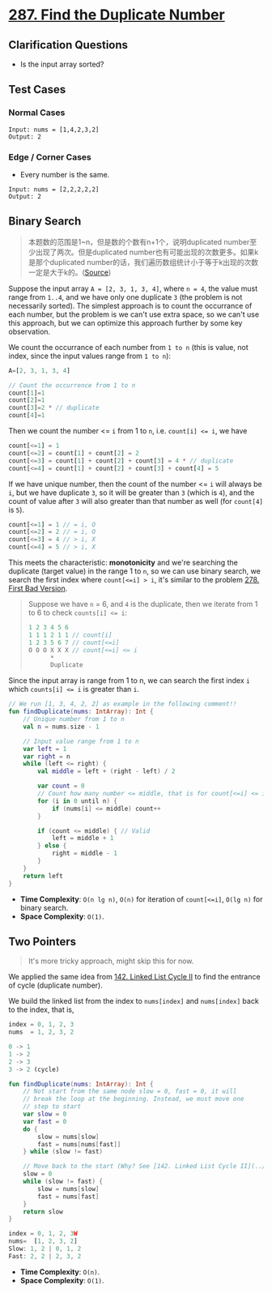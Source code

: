 # [287. Find the Duplicate Number](https://leetcode.com/problems/find-the-duplicate-number)

## Clarification Questions
* Is the input array sorted?

## Test Cases
### Normal Cases
```
Input: nums = [1,4,2,3,2]
Output: 2
```
### Edge / Corner Cases
* Every number is the same.
```
Input: nums = [2,2,2,2,2]
Output: 2
```

## Binary Search

> 本题数的范围是1~n，但是数的个数有n+1个，说明duplicated number至少出现了两次。但是duplicated number也有可能出现的次数更多。如果k是那个duplicated number的话，我们遍历数组统计小于等于k出现的次数一定是大于k的。([Source](https://github.com/wisdompeak/LeetCode/tree/master/Binary_Search/287.Find-the-Duplicate-Number]))

Suppose the input array `A = [2, 3, 1, 3, 4]`, where `n = 4`, the value must range from `1..4`, and we have only one duplicate `3` (the problem is not necessarily sorted). The simplest approach is to count the occurrance of each number, but the problem is we can't use extra space, so we can't use this approach, but we can optimize this approach further by some key observation.

We count the occurrance of each number from `1 to n` (this is value, not index, since the input values range from `1 to n`):
```js
A=[2, 3, 1, 3, 4]

// Count the occurrence from 1 to n
count[1]=1
count[2]=1
count[3]=2 * // duplicate
count[4]=1
```

Then we count the number <= `i` from 1 to `n`, i.e. `count[i] <= i`, we have
```js
count[<=1] = 1
count[<=2] = count[1] + count[2] = 2
count[<=3] = count[1] + count[2] + count[3] = 4 * // duplicate
count[<=4] = count[1] + count[2] + count[3] + count[4] = 5
```

If we have unique number, then the count of the number <= `i` will always be `i`, but we have duplicate `3`, so it will be greater than `3` (which is `4`), and the count of value after `3` will also greater than that number as well (for `count[4]` is `5`).

```js
count[<=1] = 1 // = i, O
count[<=2] = 2 // = i, O
count[<=3] = 4 // > i, X
count[<=4] = 5 // > i, X
```

This meets the characteristic: **monotonicity** and we're searching the duplicate (target value) in the range 1 to `n`, so we can use binary search, we search the first index where `count[<=i] > i`, it's similar to the problem [278. First Bad Version](../leetcode/278.first-bad-version.md).

> Suppose we have `n` = 6, and `4` is the duplicate, then we iterate from 1 to 6 to check `counts[i] <= i`:
> ```js
> 1 2 3 4 5 6
> 1 1 1 2 1 1 // count[i]
> 1 2 3 5 6 7 // count[<=i]
> O O O X X X // count[<=i] <= i
>       *
>       Duplicate
> ```

Since the input array is range from 1 to n, we can search the first index `i` which `counts[i] <= i` is greater than `i`.

```kotlin
// We run [1, 3, 4, 2, 2] as example in the following comment!!
fun findDuplicate(nums: IntArray): Int {
    // Unique number from 1 to n
    val n = nums.size - 1

    // Input value range from 1 to n
    var left = 1
    var right = n
    while (left <= right) {
        val middle = left + (right - left) / 2

        var count = 0
        // Count how many number <= middle, that is for count[<=i] <= i, where `i` is `middle`
        for (i in 0 until n) {
            if (nums[i] <= middle) count++
        }

        if (count <= middle) { // Valid
            left = middle + 1
        } else {
            right = middle - 1
        }
    }
    return left
}
```

* **Time Complexity**: `O(n lg n)`, `O(n)` for iteration of `count[<=i]`, `O(lg n)` for binary search.
* **Space Complexity**: `O(1)`.

## Two Pointers
> It's more tricky approach, might skip this for now.

We applied the same idea from [142. Linked List Cycle II](../leetcode/142.linked-list-cycle-ii.md) to find the entrance of cycle (duplicate number).

We build the linked list from the index to `nums[index]` and `nums[index]` back to the index, that is,

```js
index = 0, 1, 2, 3
nums  = 1, 2, 3, 2

0 -> 1
1 -> 2
2 -> 3
3 -> 2 (cycle)
```

```kotlin
fun findDuplicate(nums: IntArray): Int {
    // Not start from the same node slow = 0, fast = 0, it will
    // break the loop at the beginning. Instead, we must move one
    // step to start
    var slow = 0  
    var fast = 0
    do {
        slow = nums[slow]
        fast = nums[nums[fast]]
    } while (slow != fast)

    // Move back to the start (Why? See [142. Linked List Cycle II](../leetcode/142.linked-list-cycle-ii.md))
    slow = 0 
    while (slow != fast) {
        slow = nums[slow]
        fast = nums[fast]
    }
    return slow
}
```

```js
index = 0, 1, 2, 3W
nums=  [1, 2, 3, 2]
Slow: 1, 2 | 0, 1, 2
Fast: 2, 2 | 2, 3, 2
```

* **Time Complexity**: `O(n)`.
* **Space Complexity**: `O(1)`.